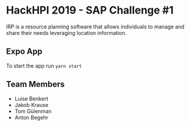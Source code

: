 # HackHPI 2019 - SAP Challenge #1

IRP is a resource planning software that allows individuals to manage and share their needs leveraging location information.

## Expo App

To start the app run `yarn start`

## Team Members

* Luise Benkert
* Jakob Krause
* Tom Gülenman
* Anton Begehr
